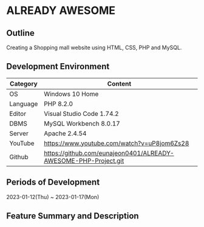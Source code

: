 # ALREADY AWESOME

## Outline
Creating a Shopping mall website using HTML, CSS, PHP and MySQL.   

## Development Environment
| Category | Content |
| --- | --- |
| OS | Windows 10 Home |
| Language | PHP 8.2.0 |
| Editor | Visual Studio Code 1.74.2 |
| DBMS | MySQL Workbench 8.0.17 |
| Server | Apache 2.4.54 |
| YouTube |  https://www.youtube.com/watch?v=uP8jom6Zs28 |
| Github | https://github.com/eunajeon0401/ALREADY-AWESOME-PHP-Project.git |

## Periods of Development
2023-01-12(Thu) ~ 2023-01-17(Mon)

## Feature Summary and Description

